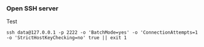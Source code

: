 ### Open SSH server


Test

```shell script
ssh data@127.0.0.1 -p 2222 -o 'BatchMode=yes' -o 'ConnectionAttempts=1 -o 'StrictHostKeyChecking=no' true || exit 1
```
